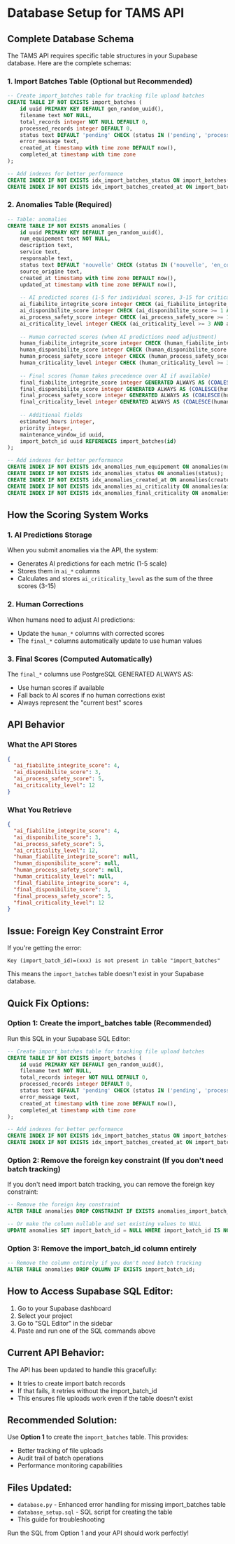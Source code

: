 # Database Setup for TAMS API

## Complete Database Schema

The TAMS API requires specific table structures in your Supabase database. Here are the complete schemas:

### 1. Import Batches Table (Optional but Recommended)

```sql
-- Create import_batches table for tracking file upload batches
CREATE TABLE IF NOT EXISTS import_batches (
    id uuid PRIMARY KEY DEFAULT gen_random_uuid(),
    filename text NOT NULL,
    total_records integer NOT NULL DEFAULT 0,
    processed_records integer DEFAULT 0,
    status text DEFAULT 'pending' CHECK (status IN ('pending', 'processing', 'completed', 'failed')),
    error_message text,
    created_at timestamp with time zone DEFAULT now(),
    completed_at timestamp with time zone
);

-- Add indexes for better performance
CREATE INDEX IF NOT EXISTS idx_import_batches_status ON import_batches(status);
CREATE INDEX IF NOT EXISTS idx_import_batches_created_at ON import_batches(created_at);
```

### 2. Anomalies Table (Required)

```sql
-- Table: anomalies
CREATE TABLE IF NOT EXISTS anomalies (
    id uuid PRIMARY KEY DEFAULT gen_random_uuid(),
    num_equipement text NOT NULL,
    description text,
    service text,
    responsable text,
    status text DEFAULT 'nouvelle' CHECK (status IN ('nouvelle', 'en_cours', 'traite', 'cloture')),
    source_origine text,
    created_at timestamp with time zone DEFAULT now(),
    updated_at timestamp with time zone DEFAULT now(),
    
    -- AI predicted scores (1-5 for individual scores, 3-15 for criticality)
    ai_fiabilite_integrite_score integer CHECK (ai_fiabilite_integrite_score >= 1 AND ai_fiabilite_integrite_score <= 5),
    ai_disponibilite_score integer CHECK (ai_disponibilite_score >= 1 AND ai_disponibilite_score <= 5),
    ai_process_safety_score integer CHECK (ai_process_safety_score >= 1 AND ai_process_safety_score <= 5),
    ai_criticality_level integer CHECK (ai_criticality_level >= 3 AND ai_criticality_level <= 15),
    
    -- Human corrected scores (when AI predictions need adjustment)
    human_fiabilite_integrite_score integer CHECK (human_fiabilite_integrite_score >= 1 AND human_fiabilite_integrite_score <= 5),
    human_disponibilite_score integer CHECK (human_disponibilite_score >= 1 AND human_disponibilite_score <= 5),
    human_process_safety_score integer CHECK (human_process_safety_score >= 1 AND human_process_safety_score <= 5),
    human_criticality_level integer CHECK (human_criticality_level >= 3 AND human_criticality_level <= 15),
    
    -- Final scores (human takes precedence over AI if available)
    final_fiabilite_integrite_score integer GENERATED ALWAYS AS (COALESCE(human_fiabilite_integrite_score, ai_fiabilite_integrite_score)) STORED,
    final_disponibilite_score integer GENERATED ALWAYS AS (COALESCE(human_disponibilite_score, ai_disponibilite_score)) STORED,
    final_process_safety_score integer GENERATED ALWAYS AS (COALESCE(human_process_safety_score, ai_process_safety_score)) STORED,
    final_criticality_level integer GENERATED ALWAYS AS (COALESCE(human_criticality_level, ai_criticality_level)) STORED,
    
    -- Additional fields
    estimated_hours integer,
    priority integer,
    maintenance_window_id uuid,
    import_batch_id uuid REFERENCES import_batches(id)
);

-- Add indexes for better performance
CREATE INDEX IF NOT EXISTS idx_anomalies_num_equipement ON anomalies(num_equipement);
CREATE INDEX IF NOT EXISTS idx_anomalies_status ON anomalies(status);
CREATE INDEX IF NOT EXISTS idx_anomalies_created_at ON anomalies(created_at);
CREATE INDEX IF NOT EXISTS idx_anomalies_ai_criticality ON anomalies(ai_criticality_level);
CREATE INDEX IF NOT EXISTS idx_anomalies_final_criticality ON anomalies(final_criticality_level);
```

## How the Scoring System Works

### 1. **AI Predictions Storage**
When you submit anomalies via the API, the system:
- Generates AI predictions for each metric (1-5 scale)
- Stores them in `ai_*` columns
- Calculates and stores `ai_criticality_level` as the sum of the three scores (3-15)

### 2. **Human Corrections** 
When humans need to adjust AI predictions:
- Update the `human_*` columns with corrected scores
- The `final_*` columns automatically update to use human values

### 3. **Final Scores (Computed Automatically)**
The `final_*` columns use PostgreSQL GENERATED ALWAYS AS:
- Use human scores if available
- Fall back to AI scores if no human corrections exist
- Always represent the "current best" scores

## API Behavior

### What the API Stores
```json
{
  "ai_fiabilite_integrite_score": 4,
  "ai_disponibilite_score": 3,
  "ai_process_safety_score": 5,
  "ai_criticality_level": 12
}
```

### What You Retrieve
```json
{
  "ai_fiabilite_integrite_score": 4,
  "ai_disponibilite_score": 3,
  "ai_process_safety_score": 5,
  "ai_criticality_level": 12,
  "human_fiabilite_integrite_score": null,
  "human_disponibilite_score": null,
  "human_process_safety_score": null,
  "human_criticality_level": null,
  "final_fiabilite_integrite_score": 4,
  "final_disponibilite_score": 3,
  "final_process_safety_score": 5,
  "final_criticality_level": 12
}
```

## Issue: Foreign Key Constraint Error

If you're getting the error:
```
Key (import_batch_id)=(xxx) is not present in table "import_batches"
```

This means the `import_batches` table doesn't exist in your Supabase database.

## Quick Fix Options:

### Option 1: Create the import_batches table (Recommended)

Run this SQL in your Supabase SQL Editor:

```sql
-- Create import_batches table for tracking file upload batches
CREATE TABLE IF NOT EXISTS import_batches (
    id uuid PRIMARY KEY DEFAULT gen_random_uuid(),
    filename text NOT NULL,
    total_records integer NOT NULL DEFAULT 0,
    processed_records integer DEFAULT 0,
    status text DEFAULT 'pending' CHECK (status IN ('pending', 'processing', 'completed', 'failed')),
    error_message text,
    created_at timestamp with time zone DEFAULT now(),
    completed_at timestamp with time zone
);

-- Add indexes for better performance
CREATE INDEX IF NOT EXISTS idx_import_batches_status ON import_batches(status);
CREATE INDEX IF NOT EXISTS idx_import_batches_created_at ON import_batches(created_at);
```

### Option 2: Remove the foreign key constraint (If you don't need batch tracking)

If you don't need import batch tracking, you can remove the foreign key constraint:

```sql
-- Remove the foreign key constraint
ALTER TABLE anomalies DROP CONSTRAINT IF EXISTS anomalies_import_batch_id_fkey;

-- Or make the column nullable and set existing values to NULL
UPDATE anomalies SET import_batch_id = NULL WHERE import_batch_id IS NOT NULL;
```

### Option 3: Remove the import_batch_id column entirely

```sql
-- Remove the column entirely if you don't need batch tracking
ALTER TABLE anomalies DROP COLUMN IF EXISTS import_batch_id;
```

## How to Access Supabase SQL Editor:

1. Go to your Supabase dashboard
2. Select your project
3. Go to "SQL Editor" in the sidebar
4. Paste and run one of the SQL commands above

## Current API Behavior:

The API has been updated to handle this gracefully:
- It tries to create import batch records
- If that fails, it retries without the import_batch_id
- This ensures file uploads work even if the table doesn't exist

## Recommended Solution:

Use **Option 1** to create the `import_batches` table. This provides:
- Better tracking of file uploads
- Audit trail of batch operations
- Performance monitoring capabilities

## Files Updated:

- `database.py` - Enhanced error handling for missing import_batches table
- `database_setup.sql` - SQL script for creating the table
- This guide for troubleshooting

Run the SQL from Option 1 and your API should work perfectly!

